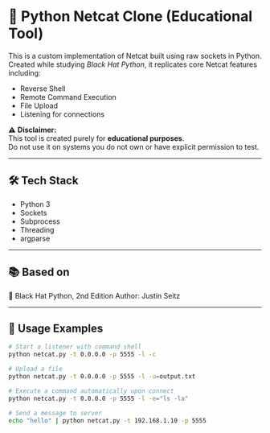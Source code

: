 # 🧪 Python Netcat Clone (Educational Tool)

This is a custom implementation of Netcat built using raw sockets in Python.  
Created while studying *Black Hat Python*, it replicates core Netcat features including:

- Reverse Shell
- Remote Command Execution
- File Upload
- Listening for connections

⚠️ **Disclaimer:**  
This tool is created purely for **educational purposes**.  
Do not use it on systems you do not own or have explicit permission to test.

---

## 🛠 Tech Stack

- Python 3
- Sockets
- Subprocess
- Threading
- argparse

---

## 📚 Based on
📘 Black Hat Python, 2nd Edition
Author: Justin Seitz

---

## 🧪 Usage Examples

```bash
# Start a listener with command shell
python netcat.py -t 0.0.0.0 -p 5555 -l -c

# Upload a file
python netcat.py -t 0.0.0.0 -p 5555 -l -u=output.txt

# Execute a command automatically upon connect
python netcat.py -t 0.0.0.0 -p 5555 -l -e="ls -la"

# Send a message to server
echo "hello" | python netcat.py -t 192.168.1.10 -p 5555


